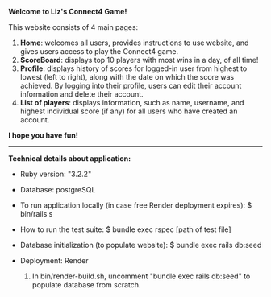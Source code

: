 **Welcome to Liz's Connect4 Game!**

This website consists of 4 main pages:
1. **Home**: welcomes all users, provides instructions to use website, and gives users access to play the Connect4 game. 
2. **ScoreBoard**: displays top 10 players with most wins in a day, of all time!
3. **Profile**: displays history of scores for logged-in user from highest to lowest (left to right), along with the date on which the score was achieved.
   By logging into their profile, users can edit their account information and delete their account.
5. **List of players**: displays information, such as name, username, and highest individual score (if any) for all users who have created an account.

**I hope you have fun!**

----------------------------------------------------------------------------------------------------------------------------------------------------------------------------------------

**Technical details about application:**

* Ruby version:
"3.2.2"

* Database: 
postgreSQL

* To run application locally (in case free Render deployment expires):
$ bin/rails s

* How to run the test suite:
$ bundle exec rspec [path of test file]

* Database initialization (to populate website):
$ bundle exec rails db:seed

* Deployment:
Render
  1. In bin/render-build.sh, uncomment "bundle exec rails db:seed" to populate database from scratch.

